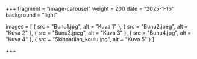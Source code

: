 +++
fragment = "image-carousel"
weight = 200
date = "2025-1-16"
background = "light"

images = [
  { src = "Bunu1.jpg", alt = "Kuva 1" },
  { src = "Bunu2.jpeg", alt = "Kuva 2" },
  { src = "Bunu3.jpeg", alt = "Kuva 3" },
  { src = "Bunu4.jpg", alt = "Kuva 4" },
  { src = "Skinnarilan_koulu.jpg", alt = "Kuva 5" }
]

+++
